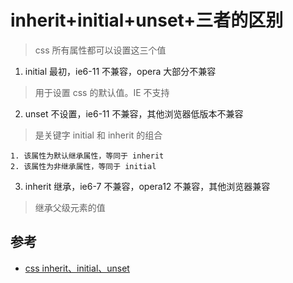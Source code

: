 # inherit+initial+unset+三者的区别

> css 所有属性都可以设置这三个值

1. initial 最初，ie6-11 不兼容，opera 大部分不兼容

> 用于设置 css 的默认值。IE 不支持

2. unset 不设置，ie6-11 不兼容，其他浏览器低版本不兼容

> 是关键字 initial 和 inherit 的组合

    1. 该属性为默认继承属性，等同于 inherit
    2. 该属性为非继承属性，等同于 initial

3. inherit 继承，ie6-7 不兼容，opera12 不兼容，其他浏览器兼容

> 继承父级元素的值

## 参考

- [css inherit、initial、unset](https://www.zhangxinxu.com/wordpress/2020/01/css-initial-unset/)
